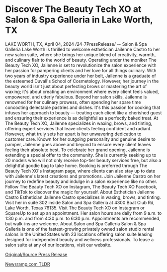 # Discover The Beauty Tech XO at Salon & Spa Galleria in Lake Worth, TX

LAKE WORTH, TX, April 04, 2024 /24-7PressRelease/ -- Salon & Spa Galleria Lake Worth is thrilled to welcome esthetician Jailenne Castro to her new salon suite, where she brings her unique blend of creativity, warmth, and culinary flair to the world of beauty.   Operating under the moniker The Beauty Tech XO, Jailenne is set to revolutionize the salon experience with her passion for pampering clients and her love for all things culinary.  With two years of industry experience under her belt, Jailenne is a graduate of the esteemed Duvall's School of Cosmetology. However, her journey in the beauty world isn't just about perfecting brows or mastering the art of waxing; it's about creating an environment where every client feels valued, empowered, and utterly fabulous.  Beyond her salon skills, Jailenne is renowned for her culinary prowess, often spending her spare time concocting delectable pastries and dishes. It's this passion for cooking that infuses her approach to beauty — treating each client like a cherished guest and ensuring their experience is as delightful as a perfectly baked treat.  At The Beauty Tech XO, Jailenne specializes in waxing, brows, and tinting, offering expert services that leave clients feeling confident and radiant. However, what truly sets her apart is her unwavering dedication to customer care. Known for her outgoing personality and genuine desire to pamper, Jailenne goes above and beyond to ensure every client leaves feeling their absolute best.  To celebrate her grand opening, Jailenne is extending a special offer to the community. She is currently seeking up to 20 models who will not only receive top-tier beauty services free, but also a delightful goodie bag to take home. Booking is preferred through The Beauty Tech XO's Instagram page, where clients can also stay up to date with Jailenne's latest creations and promotions.  Join Jailenne Castro on her journey to redefine beauty and indulge in a salon experience like no other. Follow The Beauty Tech XO on Instagram, The Beauty Tech XO Facebook, and TikTok to discover the magic for yourself.  About Esthetician Jailenne Castro Esthetician Jailenne Castro specializes in waxing, brows, and tinting. Visit her in suite 302 inside Salon and Spa Galleria at 4300 Boat Club Rd, Lake Worth, Texas 76135. Visit The Beauty Tech XO on Instagram or SquareUp to set up an appointment. Her salon hours are daily from 9 a.m. to 1:30 p.m. and from 4:30 p.m. to 6:30 p.m. Appointments are recommended, but walk-ins are welcome.  About Salon and Spa Galleria Salon & Spa Galleria is one of the fastest-growing privately owned salon studio rental salons in the United States with 23 locations offering salon suite leasing designed for independent beauty and wellness professionals. To lease a salon suite at any of our locations, visit our website. 

[Original/Source Press Release](https://www.24-7pressrelease.com/press-release/509790/discover-the-beauty-tech-xo-at-salon-spa-galleria-in-lake-worth-tx) 

[Newsramp.com TLDR](https://newsramp.com/None) 